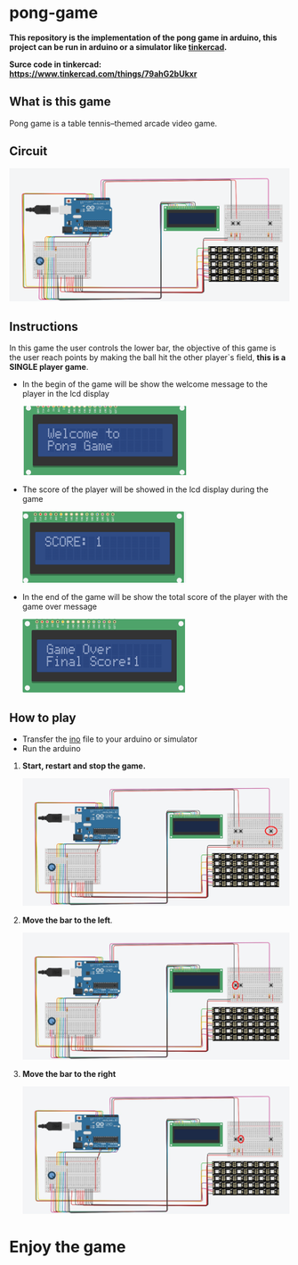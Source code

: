 # pong-game

**This repository is the implementation of the pong game in arduino, this project can be run in arduino or a simulator like [tinkercad](https://www.tinkercad.com/).**

**Surce code in tinkercad: https://www.tinkercad.com/things/79ahG2bUkxr**

## What is this game
Pong game is a table tennis–themed arcade video game.

## Circuit
![image](images/circuit.png)

## Instructions
In this game the user controls the lower bar, the objective of this game is the user reach points by making the ball hit the other player`s field, **this is a SINGLE player game**.

* In the begin of the game will be show the welcome message to the player in the lcd display

    ![image](images/lcd_welcome.png)

* The score of the player will be showed in the lcd display during the game

    ![image](images/lcd_score.png)

* In the end of the game will be show the total score of the player with the game over message

    ![image](images/lcd_game_over.png)


## How to play
* Transfer the [ino](https://github.com/henriquevital00/pong-game/blob/main/pong.ino) file to your arduino or simulator
* Run the arduino

1. **Start, restart and stop the game.**

    ![image](images/circuit_start.jpg)

2. **Move the bar to the left**.

    ![image](images/circuit_move_left.jpg)

3. **Move the bar to the right**

    ![image](images/circuit_move_right.jpg)

# Enjoy the game
